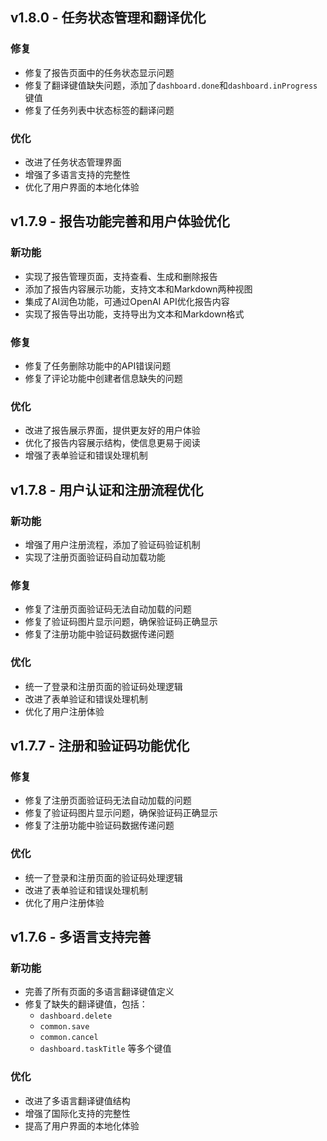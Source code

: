 ## v1.8.0 - 任务状态管理和翻译优化

### 修复
- 修复了报告页面中的任务状态显示问题
- 修复了翻译键值缺失问题，添加了`dashboard.done`和`dashboard.inProgress`键值
- 修复了任务列表中状态标签的翻译问题

### 优化
- 改进了任务状态管理界面
- 增强了多语言支持的完整性
- 优化了用户界面的本地化体验

## v1.7.9 - 报告功能完善和用户体验优化

### 新功能
- 实现了报告管理页面，支持查看、生成和删除报告
- 添加了报告内容展示功能，支持文本和Markdown两种视图
- 集成了AI润色功能，可通过OpenAI API优化报告内容
- 实现了报告导出功能，支持导出为文本和Markdown格式

### 修复
- 修复了任务删除功能中的API错误问题
- 修复了评论功能中创建者信息缺失的问题

### 优化
- 改进了报告展示界面，提供更友好的用户体验
- 优化了报告内容展示结构，使信息更易于阅读
- 增强了表单验证和错误处理机制

## v1.7.8 - 用户认证和注册流程优化

### 新功能
- 增强了用户注册流程，添加了验证码验证机制
- 实现了注册页面验证码自动加载功能

### 修复
- 修复了注册页面验证码无法自动加载的问题
- 修复了验证码图片显示问题，确保验证码正确显示
- 修复了注册功能中验证码数据传递问题

### 优化
- 统一了登录和注册页面的验证码处理逻辑
- 改进了表单验证和错误处理机制
- 优化了用户注册体验

## v1.7.7 - 注册和验证码功能优化

### 修复
- 修复了注册页面验证码无法自动加载的问题
- 修复了验证码图片显示问题，确保验证码正确显示
- 修复了注册功能中验证码数据传递问题

### 优化
- 统一了登录和注册页面的验证码处理逻辑
- 改进了表单验证和错误处理机制
- 优化了用户注册体验

## v1.7.6 - 多语言支持完善

### 新功能
- 完善了所有页面的多语言翻译键值定义
- 修复了缺失的翻译键值，包括：
  - `dashboard.delete`
  - `common.save`
  - `common.cancel`
  - `dashboard.taskTitle` 等多个键值

### 优化
- 改进了多语言翻译键值结构
- 增强了国际化支持的完整性
- 提高了用户界面的本地化体验